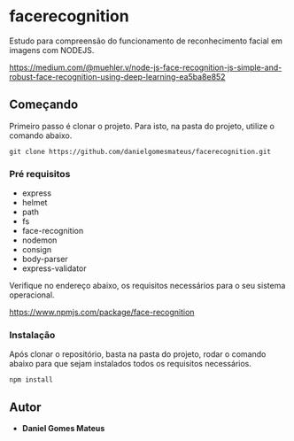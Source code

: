 # facerecognition

Estudo para compreensão do funcionamento de reconhecimento facial em imagens com NODEJS.

https://medium.com/@muehler.v/node-js-face-recognition-js-simple-and-robust-face-recognition-using-deep-learning-ea5ba8e852

## Começando

Primeiro passo é clonar o projeto. Para isto, na pasta do projeto, utilize o comando abaixo.

```
git clone https://github.com/danielgomesmateus/facerecognition.git
```

### Pré requisitos

- express
- helmet
- path
- fs
- face-recognition
- nodemon
- consign
- body-parser
- express-validator

Verifique no endereço abaixo, os requisitos necessários para o seu sistema operacional.

https://www.npmjs.com/package/face-recognition

### Instalação

Após clonar o repositório, basta na pasta do projeto, rodar o comando abaixo para que sejam instalados
todos os requisitos necessários.

```
npm install
```

## Autor

* **Daniel Gomes Mateus**
